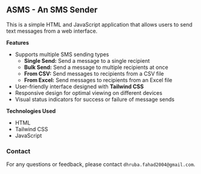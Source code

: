 ## ASMS - An SMS Sender

This is a simple HTML and JavaScript application that allows users to send text messages from a web interface.

**Features**
* Supports multiple SMS sending types
    * **Single Send:** Send a message to a single recipient
    * **Bulk Send:** Send a message to multiple recipients at once
    * **From CSV:** Send messages to recipients from a CSV file
    * **From Excel:** Send messages to recipients from an Excel file
* User-friendly interface designed with **Tailwind CSS**
* Responsive design for optimal viewing on different devices
* Visual status indicators for success or failure of message sends

**Technologies Used**
* HTML
* Tailwind CSS
* JavaScript

### **Contact**
For any questions or feedback, please contact `dhruba.fahad2004@gmail.com`.
